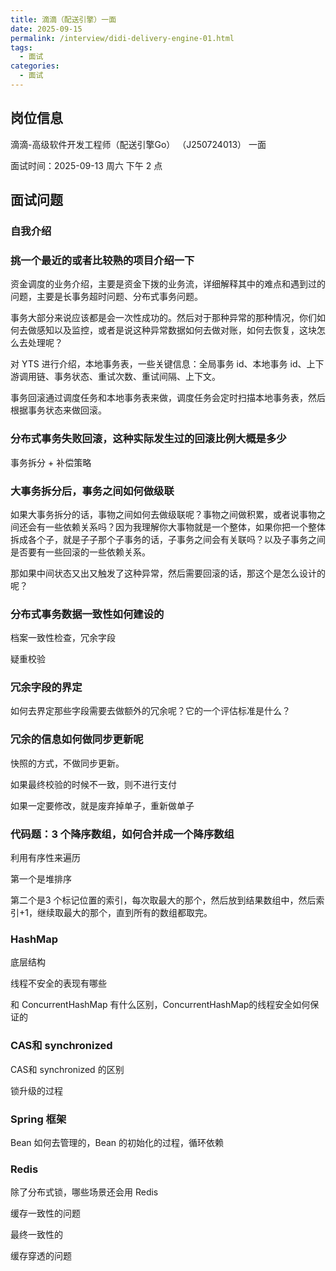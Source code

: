 ```yaml
---
title: 滴滴（配送引擎）一面
date: 2025-09-15
permalink: /interview/didi-delivery-engine-01.html
tags:
  - 面试
categories:
  - 面试
---
```


## 岗位信息

滴滴-高级软件开发工程师（配送引擎Go） （J250724013） 一面

面试时间：2025-09-13 周六 下午 2 点

## 面试问题

### 自我介绍

### 挑一个最近的或者比较熟的项目介绍一下

资金调度的业务介绍，主要是资金下拨的业务流，详细解释其中的难点和遇到过的问题，主要是长事务超时问题、分布式事务问题。

事务大部分来说应该都是会一次性成功的。然后对于那种异常的那种情况，你们如何去做感知以及监控，或者是说这种异常数据如何去做对账，如何去恢复，这块怎么去处理呢？

对 YTS 进行介绍，本地事务表，一些关键信息：全局事务 id、本地事务 id、上下游调用链、事务状态、重试次数、重试间隔、上下文。

事务回滚通过调度任务和本地事务表来做，调度任务会定时扫描本地事务表，然后根据事务状态来做回滚。

### 分布式事务失败回滚，这种实际发生过的回滚比例大概是多少

事务拆分 + 补偿策略

### 大事务拆分后，事务之间如何做级联

如果大事务拆分的话，事物之间如何去做级联呢？事物之间做积累，或者说事物之间还会有一些依赖关系吗？因为我理解你大事物就是一个整体，如果你把一个整体拆成各个子，就是子子那个子事务的话，子事务之间会有关联吗？以及子事务之间是否要有一些回滚的一些依赖关系。

那如果中间状态又出又触发了这种异常，然后需要回滚的话，那这个是怎么设计的呢？


### 分布式事务数据一致性如何建设的

档案一致性检查，冗余字段

疑重校验

### 冗余字段的界定

如何去界定那些字段需要去做额外的冗余呢？它的一个评估标准是什么？

### 冗余的信息如何做同步更新呢

快照的方式，不做同步更新。

如果最终校验的时候不一致，则不进行支付

如果一定要修改，就是废弃掉单子，重新做单子

### 代码题：3 个降序数组，如何合并成一个降序数组

利用有序性来遍历

第一个是堆排序 

第二个是3 个标记位置的索引，每次取最大的那个，然后放到结果数组中，然后索引+1，继续取最大的那个，直到所有的数组都取完。

###  HashMap

底层结构

线程不安全的表现有哪些

和 ConcurrentHashMap 有什么区别，ConcurrentHashMap的线程安全如何保证的

### CAS和 synchronized 

CAS和 synchronized 的区别

锁升级的过程

### Spring 框架

Bean 如何去管理的，Bean 的初始化的过程，循环依赖

### Redis

除了分布式锁，哪些场景还会用 Redis

缓存一致性的问题

最终一致性的

缓存穿透的问题



